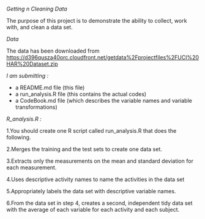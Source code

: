 *Getting n Cleaning Data*

The purpose of this project is to demonstrate the ability to collect, work with, 
and clean a data set. 

*Data*

The data has been downloaded from  https://d396qusza40orc.cloudfront.net/getdata%2Fprojectfiles%2FUCI%20HAR%20Dataset.zip 


*I am submitting :*

- a README.md file (this file)
- a run_analysis.R file (this contains the actual codes)
- a CodeBook.md file (which describes the variable names and variable transformations)

*R_analysis.R :*

1.You should create one R script called run_analysis.R that does the following.

2.Merges the training and the test sets to create one data set.

3.Extracts only the measurements on the mean and standard deviation for each measurement.

4.Uses descriptive activity names to name the activities in the data set

5.Appropriately labels the data set with descriptive variable names.

6.From the data set in step 4, creates a second, independent tidy data set with the average of each variable for each activity and each subject.
